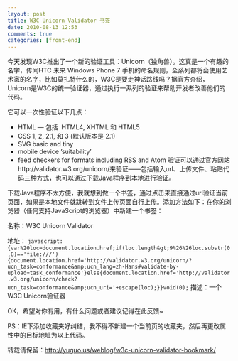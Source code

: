 ```yaml
---
layout: post
title: W3C Unicorn Validator 书签
date: 2010-08-13 12:53
comments: true
categories: [front-end]
---
```


今天发现W3C推出了一个新的验证工具：Unicorn（独角兽）。这真是一个有趣的名字，传闻HTC 未来 Windows Phone 7 手机的命名规则，全系列都将会使用艺术家的名字，比如莫扎特什么的，W3C是要走神话路线吗？据官方介绍，Unicorn是W3C的统一验证器，通过执行一系列的验证来帮助开发者改善他们的代码。

它可以一次性验证以下几点：

*   HTML — 包括  HTML4, XHTML 和 HTML5
*   CSS 1, 2, 2.1, 和 3 (默认版本是 2.1)
*   SVG basic and tiny
*   mobile device ’suitability’
*   feed checkers for formats including RSS and Atom
验证可以通过官方网站http://validator.w3.org/unicorn/来验证——包括输入url、上传文件、粘贴代码三种方式，也可以通过下载Java程序到本地进行验证。

下载Java程序不太方便，我就想到做一个书签，通过点击来直接通过url验证当前页面，如果是本地文件就跳转到文件上传页面自行上传。添加方法如下：在你的浏览器（任何支持JavaScript的浏览器）中新建一个书签：

名称：W3C Unicorn Validator

地址：
`javascript:{var%20loc=document.location.href;if(loc.length&gt;9%26%26loc.substr(0,8)=='file:///'){document.location.href='http://validator.w3.org/unicorn/?ucn_task=conformance&amp;ucn_lang=zh-Hans#validate-by-upload+task_conformance'}else{document.location.href='http://validator.w3.org/unicorn/check?ucn_task=conformance&amp;ucn_uri='+escape(loc);}}void(0);`
描述：一个W3C Unicorn验证器

OK，希望对你有用，有什么问题或者建议记得在此反馈~

PS：IE下添加收藏夹好纠结，我不得不新建一个当前页的收藏夹，然后再更改属性中的目标地址为以上代码。

转载请保留：http://yuguo.us/weblog/w3c-unicorn-validator-bookmark/